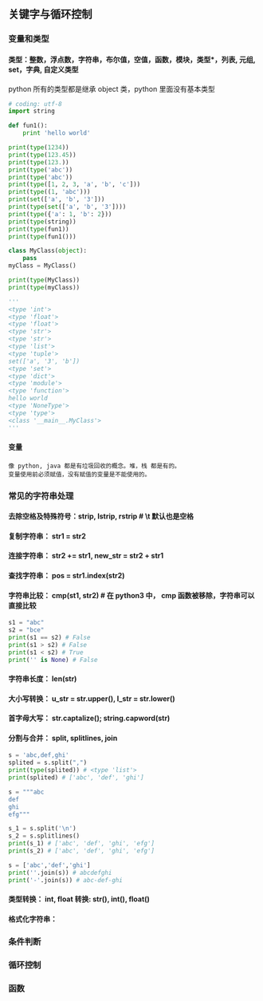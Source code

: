 ## 关键字与循环控制
### 变量和类型
#### 类型：整数，浮点数，字符串，布尔值，空值，函数，模块，类型*，列表, 元组, set，字典, 自定义类型
python 所有的类型都是继承 object 类，python 里面没有基本类型
```python
# coding: utf-8
import string

def fun1():
    print 'hello world'

print(type(1234))
print(type(123.45))
print(type(123.))
print(type('abc'))
print(type('abc'))
print(type([1, 2, 3, 'a', 'b', 'c']))
print(type((1, 'abc')))
print(set(['a', 'b', '3']))
print(type(set(['a', 'b', '3'])))
print(type({'a': 1, 'b': 2}))
print(type(string))
print(type(fun1))
print(type(fun1()))

class MyClass(object):
    pass
myClass = MyClass()

print(type(MyClass))
print(type(myClass))

'''
<type 'int'>
<type 'float'>
<type 'float'>
<type 'str'>
<type 'str'>
<type 'list'>
<type 'tuple'>
set(['a', '3', 'b'])
<type 'set'>
<type 'dict'>
<type 'module'>
<type 'function'>
hello world
<type 'NoneType'>
<type 'type'>
<class '__main__.MyClass'>
'''
```
#### 变量
    像 python, java 都是有垃圾回收的概念。堆，栈 都是有的。
    变量使用前必须赋值，没有赋值的变量是不能使用的。
### 常见的字符串处理
#### 去除空格及特殊符号：strip, lstrip, rstrip # \t 默认也是空格
#### 复制字符串： str1 = str2
#### 连接字符串： str2 += str1, new_str = str2 + str1
#### 查找字符串： pos = str1.index(str2)
#### 字符串比较： cmp(st1, str2) # 在 python3 中， cmp 函数被移除，字符串可以直接比较
```python
s1 = "abc"
s2 = "bce"
print(s1 == s2) # False
print(s1 > s2) # False
print(s1 < s2) # True
print('' is None) # False
```
#### 字符串长度： len(str)
#### 大小写转换： u_str = str.upper(), l_str = str.lower()
#### 首字母大写： str.captalize(); string.capword(str)
#### 分割与合并： split, splitlines, join
```python
s = 'abc,def,ghi'
splited = s.split(",")
print(type(splited)) # <type 'list'>
print(splited) # ['abc', 'def', 'ghi']

s = """abc
def
ghi
efg"""

s_1 = s.split('\n')
s_2 = s.splitlines()
print(s_1) # ['abc', 'def', 'ghi', 'efg']
print(s_2) # ['abc', 'def', 'ghi', 'efg']

s = ['abc','def','ghi']
print(''.join(s)) # abcdefghi
print('-'.join(s)) # abc-def-ghi
```
#### 类型转换： int, float 转换: str(), int(), float()
#### 格式化字符串：
### 条件判断
### 循环控制
### 函数